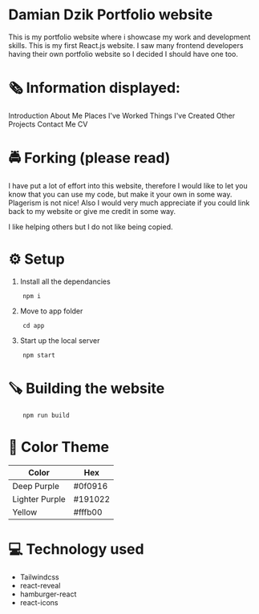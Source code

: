 # Damian Dzik Portfolio website

This is my portfolio website where i showcase my work and development skills. This is my first React.js website. I saw many frontend developers having their own portfolio website so I decided I should have one too.

# 🗞 Information displayed:

Introduction
About Me
Places I've Worked
Things I've Created
Other Projects
Contact Me
CV

# 🚔 Forking (please read)

I have put a lot of effort into this website, therefore I would like to let you know that you can use my code, but make it your own in some way. Plagerism is not nice! Also I would very much appreciate if you could link back to my website or give me credit in some way.

I like helping others but I do not like being copied.

# ⚙️ Setup 

1. Install all the dependancies

```
    npm i
```

2. Move to app folder

```
    cd app
```

3. Start up the local server

```
    npm start
```

# 🪚 Building the website

```
    npm run build
```

# 🌈 Color Theme

| Color          | Hex     |
| -------------- | ------- |
| Deep Purple    | #0f0916 |
| Lighter Purple | #191022 |
| Yellow         | #fffb00 |

# 💻 Technology used

- Tailwindcss
- react-reveal
- hamburger-react
- react-icons
